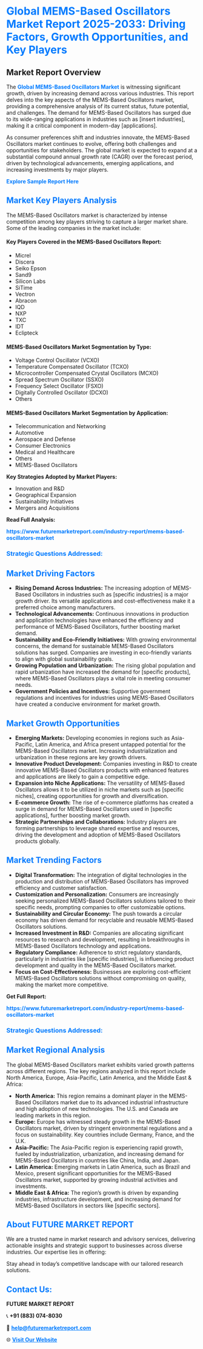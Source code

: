 <h1 style="color: #007BFF;">Global MEMS-Based Oscillators Market Report 2025-2033: Driving Factors, Growth Opportunities, and Key Players</h1>

<section id="overview">
<h2>Market Report Overview</h2>
<p>The <a href="https://www.futuremarketreport.com/industry-report/mems-based-oscillators-market" style="color: #007BFF; text-decoration: none;"><strong>Global MEMS-Based Oscillators Market</strong></a> is witnessing significant growth, driven by increasing demand across various industries. This report delves into the key aspects of the MEMS-Based Oscillators market, providing a comprehensive analysis of its current status, future potential, and challenges. The demand for MEMS-Based Oscillators has surged due to its wide-ranging applications in industries such as [insert industries], making it a critical component in modern-day [applications].</p>
<p>As consumer preferences shift and industries innovate, the MEMS-Based Oscillators market continues to evolve, offering both challenges and opportunities for stakeholders. The global market is expected to expand at a substantial compound annual growth rate (CAGR) over the forecast period, driven by technological advancements, emerging applications, and increasing investments by major players.</p>
</section>

<section id="overview">
<p><a href="https://www.futuremarketreport.com/request-sample/reportId=111374" style="color: #007BFF; text-decoration: none;"><strong>Explore Sample Report Here</strong></a></p>
</section>

<section id="key-players">
<h2 style="color: #007BFF;">Market Key Players Analysis</h2>
<p>The MEMS-Based Oscillators market is characterized by intense competition among key players striving to capture a larger market share. Some of the leading companies in the market include:</p>
<h4>Key Players Covered in the MEMS-Based Oscillators Report:</h4>
<ul><li>Micrel</li><li>Discera</li><li>Seiko Epson</li><li>Sand9</li><li>Silicon Labs</li><li>SiTime</li><li>Vectron</li><li>Abracon</li><li>IQD</li><li>NXP</li><li>TXC</li><li>IDT</li><li>Eclipteck</li></ul>
<h4>MEMS-Based Oscillators Market Segmentation by Type:</h4>
<ul><li>Voltage Control Oscillator (VCXO)</li><li>Temperature Compensated Oscillator (TCXO)</li><li>Microcontroller Compensated Crystal Oscillators (MCXO)</li><li>Spread Spectrum Oscillator (SSXO)</li><li>Frequency Select Oscillator (FSXO)</li><li>Digitally Controlled Oscillator (DCXO)</li><li>Others</li></ul>

<h4>MEMS-Based Oscillators Market Segmentation by Application:</h4>
<ul><li>Telecommunication and Networking</li><li>Automotive</li><li>Aerospace and Defense</li><li>Consumer Electronics</li><li>Medical and Healthcare</li><li>Others</li><li>MEMS-Based Oscillators</li></ul>
<p><strong>Key Strategies Adopted by Market Players:</strong></p>
<ul>
<li>Innovation and R&D</li>
<li>Geographical Expansion</li>
<li>Sustainability Initiatives</li>
<li>Mergers and Acquisitions</li>
</ul>
</section>

<section>
<p><strong>Read Full Analysis: </strong></p><a href="https://www.futuremarketreport.com/industry-report/mems-based-oscillators-market" style="color: #007BFF; text-decoration: none;"><strong>https://www.futuremarketreport.com/industry-report/mems-based-oscillators-market</strong></a>
<h3 style="color: #007BFF;">Strategic Questions Addressed:</h3>
</section>

<section id="driving-factors">
<h2 style="color: #007BFF;">Market Driving Factors</h2>
<ul>
<li><strong>Rising Demand Across Industries:</strong> The increasing adoption of MEMS-Based Oscillators in industries such as [specific industries] is a major growth driver. Its versatile applications and cost-effectiveness make it a preferred choice among manufacturers.</li>
<li><strong>Technological Advancements:</strong> Continuous innovations in production and application technologies have enhanced the efficiency and performance of MEMS-Based Oscillators, further boosting market demand.</li>
<li><strong>Sustainability and Eco-Friendly Initiatives:</strong> With growing environmental concerns, the demand for sustainable MEMS-Based Oscillators solutions has surged. Companies are investing in eco-friendly variants to align with global sustainability goals.</li>
<li><strong>Growing Population and Urbanization:</strong> The rising global population and rapid urbanization have increased the demand for [specific products], where MEMS-Based Oscillators plays a vital role in meeting consumer needs.</li>
<li><strong>Government Policies and Incentives:</strong> Supportive government regulations and incentives for industries using MEMS-Based Oscillators have created a conducive environment for market growth.</li>
</ul>
</section>

<section id="growth-opportunities">
<h2 style="color: #007BFF;">Market Growth Opportunities</h2>
<ul>
<li><strong>Emerging Markets:</strong> Developing economies in regions such as Asia-Pacific, Latin America, and Africa present untapped potential for the MEMS-Based Oscillators market. Increasing industrialization and urbanization in these regions are key growth drivers.</li>
<li><strong>Innovative Product Development:</strong> Companies investing in R&D to create innovative MEMS-Based Oscillators products with enhanced features and applications are likely to gain a competitive edge.</li>
<li><strong>Expansion into Niche Applications:</strong> The versatility of MEMS-Based Oscillators allows it to be utilized in niche markets such as [specific niches], creating opportunities for growth and diversification.</li>
<li><strong>E-commerce Growth:</strong> The rise of e-commerce platforms has created a surge in demand for MEMS-Based Oscillators used in [specific applications], further boosting market growth.</li>
<li><strong>Strategic Partnerships and Collaborations:</strong> Industry players are forming partnerships to leverage shared expertise and resources, driving the development and adoption of MEMS-Based Oscillators products globally.</li>
</ul>
</section>

<section id="trending-factors">
<h2 style="color: #007BFF;">Market Trending Factors</h2>
<ul>
<li><strong>Digital Transformation:</strong> The integration of digital technologies in the production and distribution of MEMS-Based Oscillators has improved efficiency and customer satisfaction.</li>
<li><strong>Customization and Personalization:</strong> Consumers are increasingly seeking personalized MEMS-Based Oscillators solutions tailored to their specific needs, prompting companies to offer customizable options.</li>
<li><strong>Sustainability and Circular Economy:</strong> The push towards a circular economy has driven demand for recyclable and reusable MEMS-Based Oscillators solutions.</li>
<li><strong>Increased Investment in R&D:</strong> Companies are allocating significant resources to research and development, resulting in breakthroughs in MEMS-Based Oscillators technology and applications.</li>
<li><strong>Regulatory Compliance:</strong> Adherence to strict regulatory standards, particularly in industries like [specific industries], is influencing product development and quality in the MEMS-Based Oscillators market.</li>
<li><strong>Focus on Cost-Effectiveness:</strong> Businesses are exploring cost-efficient MEMS-Based Oscillators solutions without compromising on quality, making the market more competitive.</li>
</ul>
</section>

<section>
<p><strong>Get Full Report: </strong></p><a href="https://www.futuremarketreport.com/industry-report/mems-based-oscillators-market" style="color: #007BFF; text-decoration: none;"><strong>https://www.futuremarketreport.com/industry-report/mems-based-oscillators-market</strong></a>
<h3 style="color: #007BFF;">Strategic Questions Addressed:</h3>
</section>


<section id="regional-analysis">
<h2 style="color: #007BFF;">Market Regional Analysis</h2>
<p>The global MEMS-Based Oscillators market exhibits varied growth patterns across different regions. The key regions analyzed in this report include North America, Europe, Asia-Pacific, Latin America, and the Middle East & Africa:</p>
<ul>
<li><strong>North America:</strong> This region remains a dominant player in the MEMS-Based Oscillators market due to its advanced industrial infrastructure and high adoption of new technologies. The U.S. and Canada are leading markets in this region.</li>
<li><strong>Europe:</strong> Europe has witnessed steady growth in the MEMS-Based Oscillators market, driven by stringent environmental regulations and a focus on sustainability. Key countries include Germany, France, and the U.K.</li>
<li><strong>Asia-Pacific:</strong> The Asia-Pacific region is experiencing rapid growth, fueled by industrialization, urbanization, and increasing demand for MEMS-Based Oscillators in countries like China, India, and Japan.</li>
<li><strong>Latin America:</strong> Emerging markets in Latin America, such as Brazil and Mexico, present significant opportunities for the MEMS-Based Oscillators market, supported by growing industrial activities and investments.</li>
<li><strong>Middle East & Africa:</strong> The region’s growth is driven by expanding industries, infrastructure development, and increasing demand for MEMS-Based Oscillators in sectors like [specific sectors].</li>
</ul>
</section>

<footer>
<h2 style="color: #007BFF;">About FUTURE MARKET REPORT</h2>
<p>We are a trusted name in market research and advisory services, delivering actionable insights and strategic support to businesses across diverse industries. Our expertise lies in offering:</p>

<p>Stay ahead in today’s competitive landscape with our tailored research solutions.</p>

<h2 style="color: #007BFF;">Contact Us:</h2>
<p><strong>FUTURE MARKET REPORT</strong></p>
<p>📞 <strong>+91 (883) 074-8030</strong></p>
<p>📧 <strong><a href="mailto:help@futuremarketreport.com" style="color: #007BFF;">help@futuremarketreport.com</a></strong></p>
<p>🌐 <strong><a href="https://www.futuremarketreport.com/" style="color: #007BFF;">Visit Our Website</a></strong></p>
</footer>